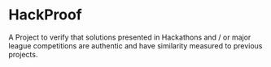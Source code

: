 # HackProof
A Project to verify that solutions presented in Hackathons and / or major league competitions are authentic and have similarity measured to previous projects.
